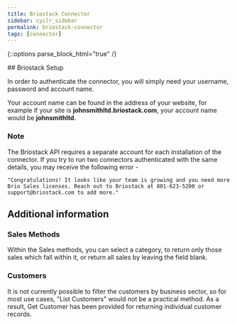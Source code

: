 ```yaml
---
title: Briostack Connector
sidebar: cyclr_sidebar
permalink: briostack-connector
tags: [connector]
---
```

{::options parse_block_html="true" /}
<section class="card">
## Briostack Setup

In order to authenticate the connector, you will simply need your username, password and account name.

Your account name can be found in the address of your website, for example if your site is __johnsmithltd.briostack.com__, your account name would be __johnsmithltd__.

### Note

The Briostack API requires a separate account for each installation of the connector.  If you try to run two connectors authenticated with the same details, you may receive the following error -

``"Congratulations! It looks like your team is growing and you need more Brio Sales licenses. Reach out to Briostack at 801-623-5200 or support@briostack.com to add more."``

</section>
<section class="card">

## Additional information

### Sales Methods

Within the Sales methods, you can select a category, to return only those sales which fall within it, or return all sales by leaving the field blank.

### Customers

It is not currently possible to filter the customers by business sector, so for most use cases, "List Customers" would not be a practical method.  As a result, Get Customer has been provided for returning individual customer records.

</section>
